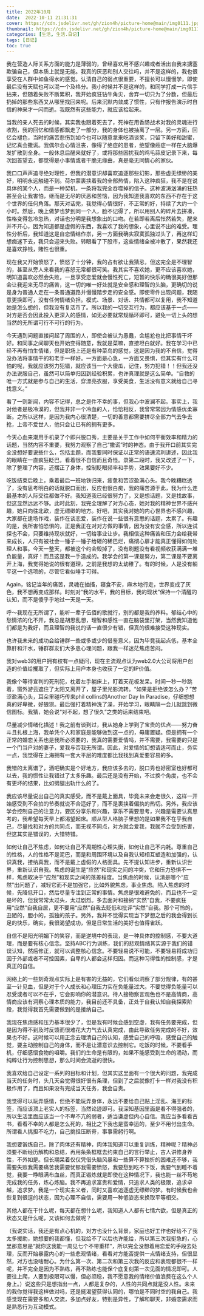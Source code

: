 ```yaml
---
title: 2022年10月
date:  2022-10-11 21:31:31
cover: https://cdn.jsdelivr.net/gh/zion4h/picture-home@main/img0111.jpg
thumbnail: https://cdn.jsdelivr.net/gh/zion4h/picture-home@main/img0111.jpg
categories: [生活, 生活.日记]
tags: [日记]
toc: true
---
```

我在营造人际关系方面的能力是薄弱的，曾经喜欢用不感兴趣或者活出自我来搪塞欺骗自己，但本质上就是无能。我真的厌恶和别人交往吗，并不是这样的，我也很享受在人群中如鱼得水的感觉。认清自己的弱点很重要，不擅长可以慢慢学，即使最后没有天赋也可以混一个及格分。我小时候并不是这样的，和同学打成一片信手拈来，但随着失败不断累积，我开始疯狂钻牛角尖，舍弃一切只为了分数，但最后扔掉的那些东西又从哪里找回来呢。后来沉默内敛成了惯性，只有作报告演示时自信的神采才一闪而逝。我既然有这些能力，就应该拾起来。
<!--more-->

当我的亲人死去的时候，其实我也跟着死去了，死神在用香肠战术对我的灵魂进行收割，我的回忆和情感都飘走了一部分，我的身体也被抽离了一层。另一方面，回忆会褪色，当时的痛苦悲伤到如今也可以随意拿来吃酒谈笑，只留下美好和甜蜜，记忆真会撒谎。我偶尔会心情沮丧，像得了绝症的患者，绝望像癌症一样在大脑爆发扩散到全身。一般休息后醒来就好了，或将那些困扰我的鸡毛蒜皮记录下来，每次回首望去，都觉得是小事情或者干脆无缘由，真是毫无同情心的家伙。

我口口声声追寻绝对理性，但我的潜意识却喜欢追逐那些幻影，那些虚无缥缈的美好，明明永远触碰不到。荷尔蒙裹挟着我的全部热情，陷入这种疯狂，我不是在说具体的某个人，而是一种契机，一条将我完全吞噬掉的信子。这种波涛汹涌的狂热甚至会让我害怕，继而是无尽的厌恶和苦恼，因为我知道我喜欢的东西不存在于这个世界的任何角落。那天对话完，我觉得心情很好，不正常的好，持续了大约一个小时。然后，晚上做梦也梦到同一个人，脸不记得了，所以用别人的碎片去拼凑，性格变得忽冷忽热，对话也分明是我想象出的口吻。在若即若离后怅然若失，醒来并不开心，因为知道都是虚假的东西，我喜欢了我的想象，心里说不出的难受。理性分析后，我知道这是自恋情结作祟，另一方面我确实寂寞孤独过头了，再这样幻想痴迷下去，我只会迎来失败。转眼看了下股市，这些情绪全被冲散了，果然我还是喜欢挣钱，赌性也很重。

现在我又开始愤怒了，愤怒了十分钟，我的占有欲让我猜忌，但这完全是不理智的，甚至从旁人来看我的喜怒无常都很可笑。我其实不喜欢她，更不应该喜欢她，明知道喜欢必然会失败，一旦享受恋爱就会慢性死亡，短暂的快乐的确很美好但那会让我迎来无尽的痛苦，这一切的唯一好处就是安全感和理智的头脑，更确切的说是身为普通人走在一条普通道路并慢慢踏步走的安全感。即使零件出现问题，我随意更换即可，没有任何情绪负担。模式、场景、对话、共情都可以复用，我不知道她是怎么想的，但我没有复活币了。所以我的一切交互行为，都应该基于一点——对方是否会因此投入更深入的感情，如无必要就常规循环即可，避免一切上头的想当然的无所谓可行不可行的行为。

今天遇到问题直接问起了周围的人，即使会被认为愚蠢，会尴尬也比把事情干坏好。和同事之间聊天也开始变得随意，我就是菜嘛，直接坦白就好。我在学习中已经不再有怕生情绪，但是职场上还是有种菜鸟的感觉，这是因为我的不自信，觉得没办法将事情干的和老手一样好。一方面是心急，一方面又畏惧，但其实有什么可怕的呢，我就应该努力犯错，就应该当一个大傻瓜，记住，努力犯错！！但我还没办法说服自己，虽然可以简单归因到经验积累，也许真理就是这么简单。“自救的唯一方式就是参与自己的生活，穿漂亮衣服，享受美食，生活没有意义就给自己寻找意义。”

看了一则新闻，内容不记得，总之是件不幸的事，但我心中波澜不起。事实上，我对他者是极冷漠的，但我并非一个冷血的人，恰恰相反，我曾常常因为情感优柔寡断。之所以这样，是因为我内心很清楚，一切的善意都需要拼尽全部力气去争去抢，上帝不爱世人，他只会让已有的拥有更多。

今天心血来潮用手机录了个即兴脱口秀，主要是关于工作中如何平衡效率和精力的话题，当然内容不重要，我努力观察了自己“撒谎”时的神态。由于我开口前其实完全没想好要说些什么，包括主题，而我要同时保证以正常的语速流利讲述，因此我的眼睛在一直疯狂眨巴，看着很不自信而且奇怪。录第二段时，我又改述了一下，除了整理了内容，还摆正了身体，控制眨眼频率和手势，效果要好不少。

吃饭结束后晚上，乘着最后一班地铁归来，疲惫和苦涩盈满心头。我今晚糟糕透了，没有思考明白的话就脱口而出，反应也很白痴，我的痛苦源于此，我为什么连最基本的人际交往都做不好。我知道我已经很努力了，又是想话题，又是找故事，但这显然远远不够。此时此刻，我完全理解了对方心态，她对我的精神世界不感兴趣，她只向往北欧，虚无缥缈的地方。好吧，其实我对她的内心世界也不感兴趣，大家都在逢场作戏，装作在谈恋爱，装作在说一些很有意思的话题，太累了。有趣的是，我所害怕恐惧的，正是我正在对对方做的事情，因为没有安全感，所以连试探也不会，只要维持现状就好，一切给事业让步。我相信这种痛苦和压力会给我带来成长，人只有被社会一锤子一锤子给砸的稀巴烂，痛彻心扉才能真正懂得如何处理人和事。今天一整天，都被这个约会毁掉了，没有刷题没有看视频收获满满一堆负能量，真好！而且这是我一手造成的。我学会的第一课是努力，第二课是不要离开上海，我觉得她说的很有道理，之前是我想的太幼稚了。有的时候，人是没有躺平这一个选项的，尽管它看似唾手可得。

Again，铭记当年的痛苦，灵魂在抽搐，寝食不安，麻木地行走，世界变成了灰色，我不想再变成那样。时刻对“我的水平，我的目标，我的现状”保持一个清醒的认知，而不是傻乎乎地过一天是一天。

呼～我现在无所谓了，能听一辈子伍佰的歌就行，别的都是我的养料。郁结心中的愁情浓的化不开，我总是胡思乱想，理智和感性一直在脑袋里打架，当然我知道他们都是为我好，而且理智的我说的话一直很少有错，但真的很难接受这种现实。

也许我未来的成功会给锤群一些或多或少的借鉴意义，因为毕竟我起点低，基本全靠肝和汗水，锤群群友们大多患心理问题，跟我一样迷茫焦虑苦闷。

我对web3的用户拥有权有一点疑问，现在主流观点认为web2.0大公司将用户创造的价值给攫取了，但实际上用户本身也收获了一定的IP价值。

我像个等待宣判的死刑犯，枕着左手躺床上，盯着天花板发呆。时间一秒一秒跳着，窗外游云遮住了太阳又离开了，屋子里光影流转。“如果是拒绝该怎么办？”苦涩盈满心头，耳朵里碰巧传来phil collins的Another Day In Paradise，仔细想想真的好卑微，好狼狈。最后强打着精神洗了澡，开始学习，眼睛隔一会儿就跳到微信图标。我猜，她会说“对不起，想了很久”之类的话来结束吧。

尽量减少情绪化描述！我之前有谈到过，我从她身上学到了宝贵的优点——努力奋斗且扎根上海，我单凭个人和家庭是能够做到这一点的，毋庸置疑。但是拥有一个正常的婚恋关系也是我所必须要的，我真的需要爱情吗，并不需要，我需要的只是一个门当户对的妻子，爱我与否我无所谓。因此，对爱情的幻想请适可而止，务实一点，我觉得在上海拥有一套大平层的难度都比我找到真爱要容易的多。

我错的太离谱了，酒吧确实是个好地方，我应该多去的，脱口秀也好密室也好都可以去，我的惯性让我错过了太多乐趣。最后还是没有开始，不过换个角度，也不会有更坏的结果，比如劈腿出轨什么的了。

我应该尽量说出自己的真实感受，而不是戴上面具，毕竟未来会走很久，这样一开始感受到不合拍的节奏就说不合适好了，而不是裹挟着偏执的热切。另外，我应该学会控制自己的注意力，要区分享乐和兴趣，享乐不需要思考，兴趣是需要认真思考的，我希望每天早上都渴望起床。顺从型人格脑子里想的是如果我不在乎我自己，尽量找和对方的共同点，而无视不同点，对方就会爱我，我就不会受到伤害，但这其实是错误的，大错特错。

如何让自己不焦虑，如何让自己不周期性心理失衡，如何让自己不内耗。尊重自己的性格，人的性格不是泥巴，而是和周围环境以及自我认知相互塑造和加强的，认识真我，接纳真我，而不是戴上虚假的人格面具。先不提认知进步，重新认识世界，重新认识自我。焦虑的诞生是“应然”和现实之间的冲突，它和压力恐惧不一样，焦虑取决于“应然”和现实之间的落差程度。当焦虑的时候，认清是哪个“应然”出问题了，减轻它而不是加强它，比如外貌焦虑，事业焦虑。陷入焦虑的时候，先降低开口，然后尽量专注到正常的事情。焦虑是很难避免的，而且也不一定是坏的，但我常常太过头，太过剧烈。多去面对和接纳“实然”自我，不要疯狂用“应然”自我自居，更不要用“应然”自我去贬低和批评“实然”自我。那个可怜的，丑陋的，胆小的，孤独的孩子。另外，我并不觉得实现当下梦想之后的我会得到长足的快乐，确实，我很渴望成功，但是日常生活的美好也值得雀跃。

自信不是阳光明媚下的笑容，而是逆境中的表现，是一种具体的控制感，不要大道理，而是要有核心信念。坚持ABC行为训练，我们的悲观情绪其实源于我们的错误认知，然后修正，就可以调整核心信念。不要轻易说不可能，不要轻易将成功归因于外部或者不可控因素，自卑的人都会这样归因。而这种习得性的控制感，才是真正的自信。

网络上的一些刻奇观点实际上是有害的无益的，它们看似洞察了部分规律，有的甚至一针见血，但是对于个人成长和心理压力实在负能量过大。不要觉得负能量可以忍受或者可以不在乎，它会影响你的潜意识。待人接物察言观色也不是高情商，高情商应该有洞察心理本质的能力，我目前还不具备，正处于自我认知自我探索阶段，我觉得我首先需要做到的是接纳自己。

我现在焦虑感和压力基本很少了，但是我有时候会感到空虚，我有任务要完成，但是因为得不到及时反馈而很难花大力气去认真完成，由此导致任务完成的不好，效果也不好。这时候可以用正念去理清自己的认知，感受自己的呼吸，感受自己的触觉，要主动控制自己的身体，而不是让潜意识去控制它。吃饭的时候，不要看手机，仔细感悟食物的咀嚼。我们的生命是有限的，如果不能感受到生命的涌动，而纯粹让行为控制思想，那么时间会流逝的很快。

我喜欢给自己设定一系列的目标和计划，但其实这里面有一个很大的问题，我完成当天的任务时，头几天会觉得很好很有条理，但到了之后就像打卡一样对我没有积极作用了，而且如果没有完成当天任务，我会自责。

我觉得可以玩弄感情，但绝不能玩弄身体，永远不要给自己贴上淫乱、海王的标签，而应该顶上老实人的标签，当然论迹即可。我深知基因里面是看不得强者的，所以生活里面应该当一个不卑不亢的弱者，适当谦虚但内心自信。我应当多看看古书，看看不幸的人都是怎么死的，相比之下我也是蛮幸运的，至少不用付出生命。所谓看人挑担不吃力，自己挑担压断脊，事事需躬行啊。

我想要锻炼自己，除了肉体还有精神，肉体我知道可以重复训练，精神呢？精神必须要不断经历解构和总结，再用条条框框去约束自己的言行举止，古人讲修身养性，不外如是。但长期呆着仅仅凭借头脑风暴和一些算不算挫折的困难还不够，我需要失败我需要痛苦我需要忧郁我需要愤怒，我要愁到吃不下饭，我要气到睡不着觉，我要一睁眼满布血丝，而真正锻炼就是即使在这种情况下，我也能一丝不苟地完成我的任务，炼心炼脑。我不再追求富贵和爱情，只追求人类的极限，追求卓越，追求梦。我是一个现实主义者，同时又喜欢追逐虚无缥缈的梦。有时候我也会恢复到很逗的状态，因为心理不自信，需要用一种低姿态来换取平等相交。

其他人都在干什么呢，每天都在想什么呢，我知道人人都有七情六欲，但是真正的状态又是什么呢，又该如何去做呢？

（我说实话，我还是有点心机的，对方也没什么背景，家庭也好工作也好给不了我太多援助，她想要的我都懂，但我给不了以后也许能给，所以第三次我挺急的，心里那意思是“就你这我能一周见七个不带重样”，所以完全没想着用恋爱的手段去处理，反而开始暴露内心的一些悲观情绪，看看对方能否提供一点情绪支持，但很显然，对方也没啥耐心。为什么第一次、第二次和第三次我的反应和表现都很不一样呢，并不完全是因为不熟练，再不熟练也能保个底复刻第一次见面的情况即可。人要往上爬，人要到极限可以慢，但必须稳，我不愿意我的情绪价值浪费在这么个人身上。）说这些只是想指出一点，人都是复杂的，人性的共同点就是没人性。未来的我你觉得我这样做对吗，还是挺渴望获得认同的，哪怕是不同时空的我自己。我感觉现在需要多和人交流，多加点好友，特别是异性，了解和聊天，非婚恋需求而是熟悉行为互动模式。